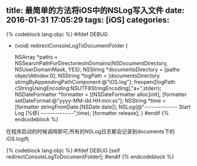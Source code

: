 title: 最简单的方法将iOS中的NSLog写入文件
date: 2016-01-31 17:05:29
tags: [iOS]
categories: 
---

{% codeblock lang:objc %}
#ifdef DEBUG
- (void) redirectConsoleLogToDocumentFolder {
    
    NSArray *paths = NSSearchPathForDirectoriesInDomains(NSDocumentDirectory, NSUserDomainMask, YES);
    NSString *documentsDirectory = [paths objectAtIndex:0];
    NSString *logPath = [documentsDirectory stringByAppendingPathComponent:@"iOS.log"];
    freopen([logPath cStringUsingEncoding:NSUTF8StringEncoding],"a+",stderr);
    NSDateFormatter *formatter = [[NSDateFormatter alloc]init];
    [formatter setDateFormat:@"yyyy-MM-dd HH:mm:ss"];
    NSString *time = [formatter stringFromDate:[NSDate date]];
    NSLog(@"-------------- Start Log [%@] --------------",time);
    [formatter release];
}
#endif
{% endcodeblock %}

在程序启动的时候调用即可,所有的NSLog日志都会记录到documents下的iOS.log内

{% codeblock lang:objc %}
#ifdef DEBUG
[self redirectConsoleLogToDocumentFolder]; 
#endif
{% endcodeblock %}